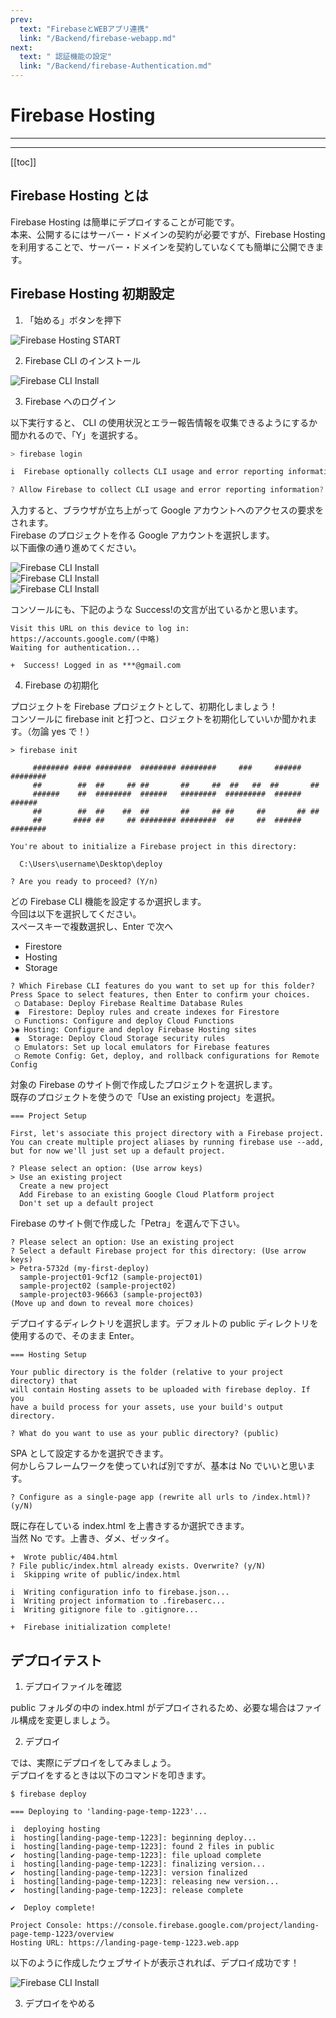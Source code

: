 ```yaml
---
prev:
  text: "FirebaseとWEBアプリ連携"
  link: "/Backend/firebase-webapp.md"
next:
  text: " 認証機能の設定"
  link: "/Backend/firebase-Authentication.md"
---
```


# Firebase Hosting

---

<!-- 更新バージョン -->
<Badge type="info" text="v1.0.1" />
<!-- ドキュメントのカテゴリ -->
<Badge type="tip" text="Firebase" />

---

[[toc]]

## Firebase Hosting とは

Firebase Hosting は簡単にデプロイすることが可能です。<br>
本来、公開するにはサーバー・ドメインの契約が必要ですが、Firebase Hosting を利用することで、サーバー・ドメインを契約していなくても簡単に公開できます。<br>

## Firebase Hosting 初期設定

1. 「始める」ボタンを押下

![Firebase Hosting START](/image/firebase-hosting/firebaseHostingStart.jpeg)<br>

2. Firebase CLI のインストール

![Firebase CLI Install](/image/firebase-hosting/firebaseCLI.jpeg)<br>

3. Firebase へのログイン

以下実行すると、 CLI の使用状況とエラー報告情報を収集できるようにするか聞かれるので、「Y」を選択する。<br>

```js
> firebase login

i  Firebase optionally collects CLI usage and error reporting information to help improve our products. Data is collected in accordance with Google's privacy policy (https://policies.google.com/privacy) and is not used to identify you.

? Allow Firebase to collect CLI usage and error reporting information? (Y/n)
```

入力すると、ブラウザが立ち上がって Google アカウントへのアクセスの要求をされます。<br>
Firebase のプロジェクトを作る Google アカウントを選択します。<br>
以下画像の通り進めてください。<br>

![Firebase CLI Install](/image/firebase-hosting/firebaseCliSelect.png)<br>
![Firebase CLI Install](/image/firebase-hosting/firebaseCliRequest.png)<br>
![Firebase CLI Install](/image/firebase-hosting/firebaseCliSuccess.png)<br>

コンソールにも、下記のような Success!の文言が出ているかと思います。<br>

```
Visit this URL on this device to log in:
https://accounts.google.com/(中略)
Waiting for authentication...

+  Success! Logged in as ***@gmail.com
```

4. Firebase の初期化

プロジェクトを Firebase プロジェクトとして、初期化しましょう！<br>
コンソールに firebase init と打つと、ロジェクトを初期化していいか聞かれます。（勿論 yes で！）<br>

```
> firebase init

     ######## #### ########  ######## ########     ###     ######  ########
     ##        ##  ##     ## ##       ##     ##  ##   ##  ##       ##
     ######    ##  ########  ######   ########  #########  ######  ######
     ##        ##  ##    ##  ##       ##     ## ##     ##       ## ##
     ##       #### ##     ## ######## ########  ##     ##  ######  ########

You're about to initialize a Firebase project in this directory:

  C:\Users\username\Desktop\deploy

? Are you ready to proceed? (Y/n)
```

どの Firebase CLI 機能を設定するか選択します。<br>
今回は以下を選択してください。<br>
スペースキーで複数選択し、Enter で次へ<br>

- Firestore
- Hosting
- Storage

```
? Which Firebase CLI features do you want to set up for this folder? Press Space to select features, then Enter to confirm your choices.
 ◯ Database: Deploy Firebase Realtime Database Rules
 ◉  Firestore: Deploy rules and create indexes for Firestore
 ◯ Functions: Configure and deploy Cloud Functions
❯◉ Hosting: Configure and deploy Firebase Hosting sites
 ◉  Storage: Deploy Cloud Storage security rules
 ◯ Emulators: Set up local emulators for Firebase features
 ◯ Remote Config: Get, deploy, and rollback configurations for Remote Config
```

対象の Firebase のサイト側で作成したプロジェクトを選択します。<br>
既存のプロジェクトを使うので「Use an existing project」を選択。<br>

```
=== Project Setup

First, let's associate this project directory with a Firebase project.
You can create multiple project aliases by running firebase use --add,
but for now we'll just set up a default project.

? Please select an option: (Use arrow keys)
> Use an existing project
  Create a new project
  Add Firebase to an existing Google Cloud Platform project
  Don't set up a default project
```

Firebase のサイト側で作成した「Petra」を選んで下さい。<br>

```
? Please select an option: Use an existing project
? Select a default Firebase project for this directory: (Use arrow keys)
> Petra-5732d (my-first-deploy)
  sample-project01-9cf12 (sample-project01)
  sample-project02 (sample-project02)
  sample-project03-96663 (sample-project03)
(Move up and down to reveal more choices)
```

デプロイするディレクトリを選択します。デフォルトの public ディレクトリを使用するので、そのまま Enter。<br>

```
=== Hosting Setup

Your public directory is the folder (relative to your project directory) that
will contain Hosting assets to be uploaded with firebase deploy. If you
have a build process for your assets, use your build's output directory.

? What do you want to use as your public directory? (public)
```

SPA として設定するかを選択できます。<br>
何かしらフレームワークを使っていれば別ですが、基本は No でいいと思います。<br>

```
? Configure as a single-page app (rewrite all urls to /index.html)? (y/N)
```

既に存在している index.html を上書きするか選択できます。<br>
当然 No です。上書き、ダメ、ゼッタイ。<br>

```
+  Wrote public/404.html
? File public/index.html already exists. Overwrite? (y/N)
i  Skipping write of public/index.html

i  Writing configuration info to firebase.json...
i  Writing project information to .firebaserc...
i  Writing gitignore file to .gitignore...

+  Firebase initialization complete!
```

## デプロイテスト

1. デプロイファイルを確認

public フォルダの中の index.html がデプロイされるため、必要な場合はファイル構成を変更しましょう。

2. デプロイ

では、実際にデプロイをしてみましょう。<br>
デプロイをするときは以下のコマンドを叩きます。<br>

```
$ firebase deploy

=== Deploying to 'landing-page-temp-1223'...

i  deploying hosting
i  hosting[landing-page-temp-1223]: beginning deploy...
i  hosting[landing-page-temp-1223]: found 2 files in public
✔  hosting[landing-page-temp-1223]: file upload complete
i  hosting[landing-page-temp-1223]: finalizing version...
✔  hosting[landing-page-temp-1223]: version finalized
i  hosting[landing-page-temp-1223]: releasing new version...
✔  hosting[landing-page-temp-1223]: release complete

✔  Deploy complete!

Project Console: https://console.firebase.google.com/project/landing-page-temp-1223/overview
Hosting URL: https://landing-page-temp-1223.web.app
```

以下のように作成したウェブサイトが表示されれば、デプロイ成功です！<br>

![Firebase CLI Install](/image/firebase-hosting/firebaseComlete.png)<br>

3. デプロイをやめる
